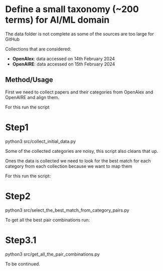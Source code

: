 # Define a small taxonomy (~200 terms) for AI/ML domain

The data folder is not complete as some of the sources are too large for GitHub

Collections that are considered:
- **OpenAlex**: data accessed on 14th February 2024
- **OpenAIRE**: data accessed on 15th February 2024

## Method/Usage

First we need to collect papers and their categories from OpenAlex and OpenAIRE and align them.

For this run the script 


# Step1
python3 src/collect_initial_data.py


Some of the collected categories are noisy, this script also cleans that up.

Ones the data is collected we need to look for the best match for each category from each collection because we want to map them

For this run the script:


# Step2
python3 src/select_the_best_match_from_category_pairs.py



To get all the best pair combinations run:


# Step3.1

python3 src/get_all_the_pair_combinations.py


To be continued.